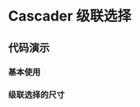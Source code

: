 # Cascader 级联选择

## 代码演示

### 基本使用

<code src='../../site/cascader/baseCascader.tsx'></code>

### 级联选择的尺寸

<code src='../../site/cascader/difSizeCascader.tsx'></code>
